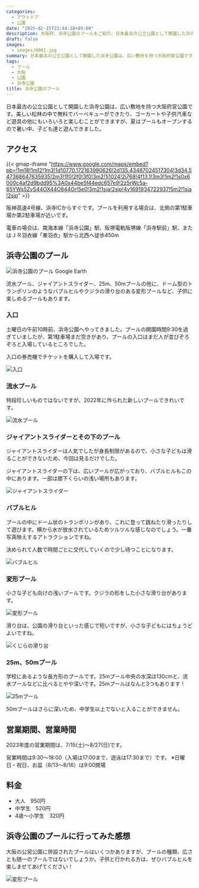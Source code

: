 ```yaml
---
categories:
  - アウトドア
  - 公園
date: "2025-02-15T23:44:10+09:00"
description: 大阪府、浜寺公園のプールをご紹介。日本最古の公立公園として開園した浜寺公園は、広い敷地を持つ大阪府営公園です。美しい松林の中で無料でバーベキューができたり、ゴーカートや子供汽車など遊具の他にもいろいろと楽しむことができます。
draft: false
images:
  - images/0001.jpg
summary: 日本最古の公立公園として開園した浜寺公園は、広い敷地を持つ大阪府営公園です。美しい松林の中で無料でバーベキューができたり、ゴーカートや子供汽車など遊具の他にもいろいろと楽しむことができますが、夏はプールもオープンするので暑い中、子ども達と遊んできました。
tags:
  - プール
  - 大阪
  - 公園
  - 浜寺公園
title: 浜寺公園のプール
---
```


日本最古の公立公園として開園した浜寺公園は、広い敷地を持つ大阪府営公園です。美しい松林の中で無料でバーベキューができたり、ゴーカートや子供汽車など遊具の他にもいろいろと楽しむことができますが、夏はプールもオープンするので暑い中、子ども達と遊んできました。

## アクセス

{{< gmap-iframe "https://www.google.com/maps/embed?pb=!1m18!1m12!1m3!1d10770.172163990626!2d135.43487024517304!3d34.547368647635935!2m3!1f0!2f0!3f0!3m2!1i1024!2i768!4f13.1!3m3!1m2!1s0x6000c4af2d9bdd95%3A0x44be5f44edc657e9!2z5rWc5a-65YWs5ZyS44OX44O844Or!5e0!3m2!1sja!2sjp!4v1691934722937!5m2!1sja!2sjp" >}}

阪神高速4号線、浜寺ICからすぐです。プールを利用する場合は、北側の第1駐車場か第2駐車場が近いです。

電車の場合は、南海本線「浜寺公園」駅、阪堺電軌阪堺線「浜寺駅前」駅、またはＪＲ羽衣線「東羽衣」駅から北西へ徒歩450m

## 浜寺公園のプール

![浜寺公園のプール Google Earth](./images/pool.jpg)

流水プール、ジャイアントスライダー、25m、50mプールの他に、ドーム型のトランポリンのようなバブルヒルやクジラの滑り台のある変形プールなど、子供に楽しめるプールもあります。

### 入口

土曜日の午前10時前、浜寺公園へやってきました。プールの開園時間9:30を過ぎていましたが、第1駐車場まだ空きがあり、プールの入口はまだ人が並びぞろぞろと入場しているところでした。

入口の券売機でチケットを購入して入場です。

![入口](./images/0008.jpg)

### 流水プール

特段珍しいものではないですが、2022年に作られた新しいプールできれいです。

![流水プール](./images/0006.jpg)

### ジャイアントスライダーとその下のプール

ジャイアントスライダーは人気でしたが身長制限があるので、小さな子どもは滑ることができないため、今回は見るだけでした。

ジャイアントスライダーの下は、広いプールが広がっており、バブルヒルもこの中にあります。一部は膝下くらいの浅い場所もあります。

![ジャイアントスライダー](./images/0005.jpg)

### バブルヒル

プールの中にドーム状のトランポリンがあり、これに登って跳ねたり滑ったりして遊びます。横から水が放水されているためツルツルな感じなのでしょう。一番写真映えするアトラクションですね。

決められて人数で時間ごとに交代していくので少し待つことになります。

![バブルヒル](./images/0001.jpg)

### 変形プール

小さな子ども向けの浅いプールです。クジラの形をした小さな滑り台があります。

![変形プール](./images/0002.jpg)

滑り台は、公園の滑り台といった感じで短いですが、小さな子どもにはちょうどよいですね。

![くじらの滑り台](./images/0004.jpg)

### 25m、50mプール

学校にあるような長方形のプールです。25mプール中央の水深は130cmと、流水プールなどに比べるとやや深いです。25mプールはなんと3つもあります！

![25mプール](./images/0007.jpg)

50mプールはさらに深いため、中学生以上でないと入ることができません。

## 営業期間、営業時間

2023年度の営業期間は、7/15(土)〜8/27(日)です。

営業時間は9:30〜18:00（入場は17:00まで、遊泳は17:30まで）です。
※日曜日・祝日、お盆（8/13～8/16）は9:00開場

## 料金

-   大人　950円
-   中学生　520円
-   4歳～小学生　320円

## 浜寺公園のプールに行ってみた感想

大阪の公営公園に併設されたプールはいくつかありますが、プールの種類、広さとも随一のプールではないでしょうか。子供と行かれる方は、ぜひバブルヒルを楽しませてあげてください！

![変形プール](./images/0003.jpg)
